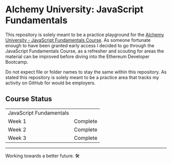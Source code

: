 # Alchemy University: JavaScript Fundamentals

This repository is solely meant to be a practice playground for the [Alchemy University - JavaScript Fundamentals Course](https://university.alchemy.com/). As someone fortunate enough to have been granted early access I decided to go through the JavaScript Fundamentals Course, as a refresher and scouting for areas the material can be improved before diving into the Ethereum Developer Bootcamp.

Do not expect file or folder names to stay the same within this repository. As stated this repository is solely meant to be a practice area that tracks my activity on GitHub for would be employers.

## Course Status

|                        |                      |
|------------------------|----------------------|
| JavaScript Fundamentals | |
| Week 1 | Complete |
| Week 2 | Complete |
| Week 3 | Complete |

---

Working towards a better future. 🛠